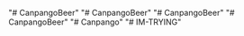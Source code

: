 "# CanpangoBeer" 
"# CanpangoBeer" 
"# CanpangoBeer" 
"# CanpangoBeer" 
"# Canpango" 
"# IM-TRYING" 
